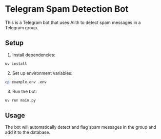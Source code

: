 # Telegram Spam Detection Bot

This is a Telegram bot that uses Alith to detect spam messages in a Telegram group.

## Setup

1. Install dependencies:
```bash
uv install
```

2. Set up environment variables:
```bash
cp example.env .env
```

3. Run the bot:
```bash
uv run main.py
```

## Usage

The bot will automatically detect and flag spam messages in the group and add it to the database.


